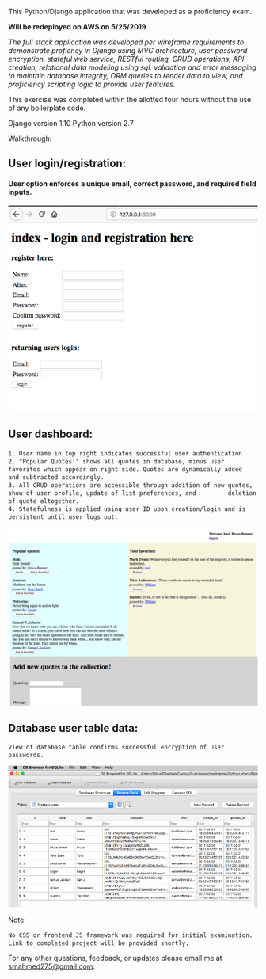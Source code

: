 

This Python/Django application that was developed as a proficiency exam.

<b>Will be redeployed on AWS on 5/25/2019</b>

<i>The full stack application was developed per wireframe requirements to demonstrate profiency in Django using MVC architecture, user password encryption, stateful web service, RESTful routing, CRUD operations, API creation, relational data modeling using sql, validation and error messaging to maintain database integrity, ORM queries to render data to view, and proficiency scripting logic to provide user features.</i>

This exercise was completed within the allotted four hours without the use of any boilerplate code.

Django version 1.10
Python version 2.7

Walkthrough: 

<h2>User login/registration: </h2>

<h4>User option enforces a unique email, correct password, and required field inputs.</h4>


![User Login/Reg](https://github.com/sabahjones/images/blob/master/pythonDjangoLogin.png)



<h2>User dashboard: </h2>

	1. User name in top right indicates successful user authentication
	2. "Popular Quotes!" shows all quotes in database, minus user favorites which appear on right side. Quotes are dynamically added 	and subtracted accordingly.
	3. All CRUD operations are accessible through addition of new quotes, show of user profile, update of list preferences, and 		deletion of quote altogether. 
	4. Statefulness is applied using user ID upon creation/login and is persistent until user logs out. 


![User Dash](https://github.com/sabahjones/images/blob/master/pythonDjangoDashboard.png)





<h2>Database user table data: </h2>


	View of database table confirms successful encryption of user passwords.

![User Table](https://github.com/sabahjones/images/blob/master/dbview.png)


Note: 

	No CSS or frontend JS framework was required for initial examination. Link to completed project will be provided shortly. 


For any other questions, feedback, or updates please email me at smahmed275@gmail.com.

